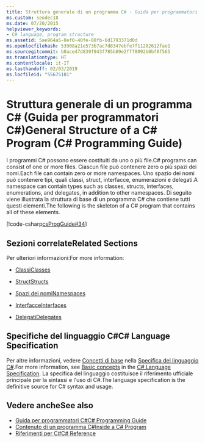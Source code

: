 ```yaml
---
title: Struttura generale di un programma C# - Guida per programmatori C#
ms.custom: seodec18
ms.date: 07/20/2015
helpviewer_keywords:
- C# language, program structure
ms.assetid: 5ae964a5-0ef0-40fe-88fb-6d1793371d0d
ms.openlocfilehash: 53908a21e573b7ac7d8347ebfe7f11202612fae1
ms.sourcegitcommit: b8ace47d839f943f785b89e2fff8092b0bf8f565
ms.translationtype: HT
ms.contentlocale: it-IT
ms.lasthandoff: 02/03/2019
ms.locfileid: "55675101"
---
```

# <a name="general-structure-of-a-c-program-c-programming-guide"></a><span data-ttu-id="8365e-102">Struttura generale di un programma C# (Guida per programmatori C#)</span><span class="sxs-lookup"><span data-stu-id="8365e-102">General Structure of a C# Program (C# Programming Guide)</span></span>
<span data-ttu-id="8365e-103">I programmi C# possono essere costituiti da uno o più file.</span><span class="sxs-lookup"><span data-stu-id="8365e-103">C# programs can consist of one or more files.</span></span> <span data-ttu-id="8365e-104">Ciascun file può contenere zero o più spazi dei nomi.</span><span class="sxs-lookup"><span data-stu-id="8365e-104">Each file can contain zero or more namespaces.</span></span> <span data-ttu-id="8365e-105">Uno spazio dei nomi può contenere tipi, quali classi, struct, interfacce, enumerazioni e delegati.</span><span class="sxs-lookup"><span data-stu-id="8365e-105">A namespace can contain types such as classes, structs, interfaces, enumerations, and delegates, in addition to other namespaces.</span></span> <span data-ttu-id="8365e-106">Di seguito viene illustrata la struttura di base di un programma C# che contiene tutti questi elementi.</span><span class="sxs-lookup"><span data-stu-id="8365e-106">The following is the skeleton of a C# program that contains all of these elements.</span></span>  
  
 [!code-csharp[csProgGuide#34](../../../csharp/programming-guide/inside-a-program/codesnippet/CSharp/general-structure-of-a-csharp-program_1.cs)]  
  
## <a name="related-sections"></a><span data-ttu-id="8365e-107">Sezioni correlate</span><span class="sxs-lookup"><span data-stu-id="8365e-107">Related Sections</span></span>  
 <span data-ttu-id="8365e-108">Per ulteriori informazioni:</span><span class="sxs-lookup"><span data-stu-id="8365e-108">For more information:</span></span>  
  
-   [<span data-ttu-id="8365e-109">Classi</span><span class="sxs-lookup"><span data-stu-id="8365e-109">Classes</span></span>](../../../csharp/programming-guide/classes-and-structs/classes.md)  
  
-   [<span data-ttu-id="8365e-110">Struct</span><span class="sxs-lookup"><span data-stu-id="8365e-110">Structs</span></span>](../../../csharp/programming-guide/classes-and-structs/structs.md)  
  
-   [<span data-ttu-id="8365e-111">Spazi dei nomi</span><span class="sxs-lookup"><span data-stu-id="8365e-111">Namespaces</span></span>](../../../csharp/programming-guide/namespaces/index.md)  
  
-   [<span data-ttu-id="8365e-112">Interfacce</span><span class="sxs-lookup"><span data-stu-id="8365e-112">Interfaces</span></span>](../../../csharp/programming-guide/interfaces/index.md)  
  
-   [<span data-ttu-id="8365e-113">Delegati</span><span class="sxs-lookup"><span data-stu-id="8365e-113">Delegates</span></span>](../../../csharp/programming-guide/delegates/index.md)  
  
## <a name="c-language-specification"></a><span data-ttu-id="8365e-114">Specifiche del linguaggio C#</span><span class="sxs-lookup"><span data-stu-id="8365e-114">C# Language Specification</span></span>  

<span data-ttu-id="8365e-115">Per altre informazioni, vedere [Concetti di base](~/_csharplang/spec/basic-concepts.md) nella [Specifica del linguaggio C#](../../language-reference/language-specification/index.md).</span><span class="sxs-lookup"><span data-stu-id="8365e-115">For more information, see [Basic concepts](~/_csharplang/spec/basic-concepts.md) in the [C# Language Specification](../../language-reference/language-specification/index.md).</span></span> <span data-ttu-id="8365e-116">La specifica del linguaggio costituisce il riferimento ufficiale principale per la sintassi e l'uso di C#.</span><span class="sxs-lookup"><span data-stu-id="8365e-116">The language specification is the definitive source for C# syntax and usage.</span></span>
  
## <a name="see-also"></a><span data-ttu-id="8365e-117">Vedere anche</span><span class="sxs-lookup"><span data-stu-id="8365e-117">See also</span></span>

- [<span data-ttu-id="8365e-118">Guida per programmatori C#</span><span class="sxs-lookup"><span data-stu-id="8365e-118">C# Programming Guide</span></span>](../../../csharp/programming-guide/index.md)
- [<span data-ttu-id="8365e-119">Contenuto di un programma C#</span><span class="sxs-lookup"><span data-stu-id="8365e-119">Inside a C# Program</span></span>](../../../csharp/programming-guide/inside-a-program/index.md)
- [<span data-ttu-id="8365e-120">Riferimenti per C#</span><span class="sxs-lookup"><span data-stu-id="8365e-120">C# Reference</span></span>](../../../csharp/language-reference/index.md)
